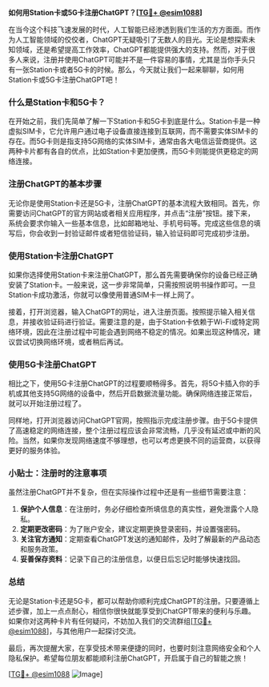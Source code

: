 **如何用Station卡或5G卡注册ChatGPT？[[TG💪+ @esim1088](https://t.me/s/esim1088)]**

在当今这个科技飞速发展的时代，人工智能已经渗透到我们生活的方方面面。而作为人工智能领域的佼佼者，ChatGPT无疑吸引了无数人的目光。无论是想探索未知领域，还是希望提高工作效率，ChatGPT都能提供强大的支持。然而，对于很多人来说，注册并使用ChatGPT可能并不是一件容易的事情，尤其是当你手头只有一张Station卡或者5G卡的时候。那么，今天就让我们一起来聊聊，如何用Station卡或5G卡注册ChatGPT吧！

### 什么是Station卡和5G卡？

在开始之前，我们先简单了解一下Station卡和5G卡到底是什么。Station卡是一种虚拟SIM卡，它允许用户通过电子设备直接连接到互联网，而不需要实体SIM卡的存在。而5G卡则是指支持5G网络的实体SIM卡，通常由各大电信运营商提供。这两种卡片都有各自的优点，比如Station卡更加便携，而5G卡则能提供更稳定的网络连接。

### 注册ChatGPT的基本步骤

无论你是使用Station卡还是5G卡，注册ChatGPT的基本流程大致相同。首先，你需要访问ChatGPT的官方网站或者相关应用程序，并点击“注册”按钮。接下来，系统会要求你输入一些基本信息，比如邮箱地址、手机号码等。完成这些信息的填写后，你会收到一封验证邮件或者短信验证码，输入验证码即可完成初步注册。

### 使用Station卡注册ChatGPT

如果你选择使用Station卡来注册ChatGPT，那么首先需要确保你的设备已经正确安装了Station卡。一般来说，这一步非常简单，只需按照说明书操作即可。一旦Station卡成功激活，你就可以像使用普通SIM卡一样上网了。

接着，打开浏览器，输入ChatGPT的网址，进入注册页面。按照提示输入相关信息，并接收验证码进行验证。需要注意的是，由于Station卡依赖于Wi-Fi或特定网络环境，因此在注册过程中可能会遇到网络不稳定的情况。如果出现这种情况，建议尝试切换网络环境，或者稍后再试。

### 使用5G卡注册ChatGPT

相比之下，使用5G卡注册ChatGPT的过程要顺畅得多。首先，将5G卡插入你的手机或其他支持5G网络的设备中，然后开启数据流量功能。确保网络连接正常后，就可以开始注册过程了。

同样地，打开浏览器访问ChatGPT官网，按照指示完成注册步骤。由于5G卡提供了高速稳定的网络连接，整个注册过程应该会非常流畅，几乎没有延迟或中断的风险。当然，如果你发现网络速度不够理想，也可以考虑更换不同的运营商，以获得更好的服务体验。

### 小贴士：注册时的注意事项

虽然注册ChatGPT并不复杂，但在实际操作过程中还是有一些细节需要注意：

1. **保护个人信息**：在注册时，务必仔细检查所填信息的真实性，避免泄露个人隐私。
2. **定期更改密码**：为了账户安全，建议定期更换登录密码，并设置强密码。
3. **关注官方通知**：定期查看ChatGPT发送的通知邮件，及时了解最新的产品动态和服务政策。
4. **妥善保存资料**：记录下自己的注册信息，以便日后忘记时能够快速找回。

### 总结

无论是Station卡还是5G卡，都可以帮助你顺利完成ChatGPT的注册。只要遵循上述步骤，加上一点点耐心，相信你很快就能享受到ChatGPT带来的便利与乐趣。如果你对这两种卡片有任何疑问，不妨加入我们的交流群组[[TG💪+ @esim1088](https://t.me/s/esim1088)]，与其他用户一起探讨交流。

最后，再次提醒大家，在享受技术带来便捷的同时，也要时刻注意网络安全和个人隐私保护。希望每位朋友都能顺利注册ChatGPT，开启属于自己的智能之旅！

[[TG💪+ @esim1088](https://t.me/s/esim1088) ![Image](https://i.postimg.cc/4NQfJmqS/Snipaste-2025-05-13-00-14-12.png)]